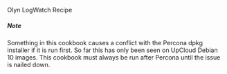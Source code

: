 Olyn LogWatch Recipe

##### Note
Something in this cookbook causes a conflict with the Percona dpkg installer if it is run first.
So far this has only been seen on UpCloud Debian 10 images.
This cookbook must always be run after Percona until the issue is nailed down.
